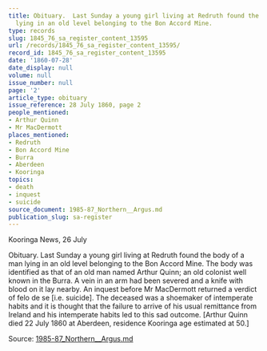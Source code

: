 ```yaml
---
title: Obituary.  Last Sunday a young girl living at Redruth found the body of a man
  lying in an old level belonging to the Bon Accord Mine.
type: records
slug: 1845_76_sa_register_content_13595
url: /records/1845_76_sa_register_content_13595/
record_id: 1845_76_sa_register_content_13595
date: '1860-07-28'
date_display: null
volume: null
issue_number: null
page: '2'
article_type: obituary
issue_reference: 28 July 1860, page 2
people_mentioned:
- Arthur Quinn
- Mr MacDermott
places_mentioned:
- Redruth
- Bon Accord Mine
- Burra
- Aberdeen
- Kooringa
topics:
- death
- inquest
- suicide
source_document: 1985-87_Northern__Argus.md
publication_slug: sa-register
---
```


Kooringa News, 26 July

Obituary.  Last Sunday a young girl living at Redruth found the body of a man lying in an old level belonging to the Bon Accord Mine.  The body was identified as that of an old man named Arthur Quinn; an old colonist well known in the Burra.  A vein in an arm had been severed and a knife with blood on it lay nearby.  An inquest before Mr MacDermott returned a verdict of felo de se [i.e. suicide]. The deceased was a shoemaker of intemperate habits and it is thought that the failure to arrive of his usual remittance from Ireland and his intemperate habits led to this sad outcome.  [Arthur Quinn died 22 July 1860 at Aberdeen, residence Kooringa age estimated at 50.]

Source: [1985-87_Northern__Argus.md](/downloads/markdown/1985-87_Northern__Argus.md)
